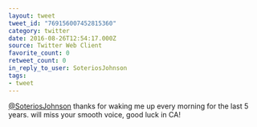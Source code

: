 ```yaml
---
layout: tweet
tweet_id: "769156007452815360"
category: twitter
date: 2016-08-26T12:54:17.000Z
source: Twitter Web Client
favorite_count: 0
retweet_count: 0
in_reply_to_user: SoteriosJohnson
tags:
- tweet
---
```


[@SoteriosJohnson](https://twitter.com/@SoteriosJohnson) thanks for waking me up every morning for the last 5 years. will miss your smooth voice, good luck in CA!
